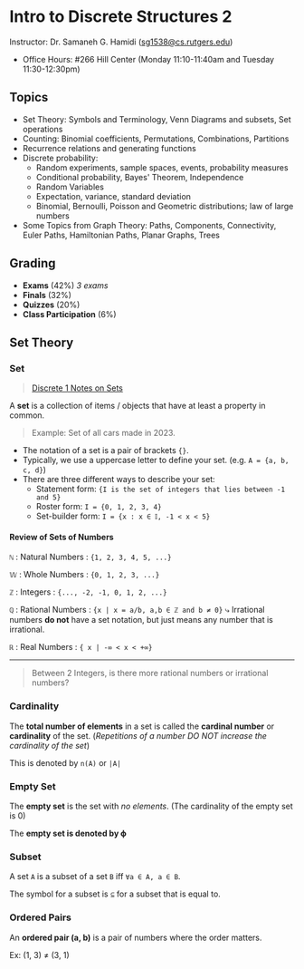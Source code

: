 # Intro to Discrete Structures 2

Instructor: Dr. Samaneh G. Hamidi (sg1538@cs.rutgers.edu)
- Office Hours: #266 Hill Center (Monday 11:10-11:40am and Tuesday 11:30-12:30pm)

## Topics
- Set Theory: Symbols and Terminology, Venn Diagrams and subsets, Set operations  
- Counting: Binomial coefficients, Permutations, Combinations, Partitions  
- Recurrence relations and generating functions  
- Discrete probability:  
	- Random experiments, sample spaces, events, probability measures
	- Conditional probability, Bayes' Theorem, Independence
	- Random Variables
	- Expectation, variance, standard deviation
	- Binomial, Bernoulli, Poisson and Geometric distributions; law of large numbers
- Some Topics from Graph Theory: Paths, Components, Connectivity, Euler Paths, Hamiltonian Paths, Planar Graphs, Trees

## Grading
- **Exams** (42%)  *3 exams*
- **Finals** (32%)
- **Quizzes** (20%)
- **Class Participation** (6%)

## Set Theory

### Set

> [Discrete 1 Notes on Sets](../discrete-1/discrete-1#Sets)

A **set** is a collection of items / objects that have at least a property in common.

> Example: Set of all cars made in 2023.

- The notation of a set is a pair of brackets `{}`.
- Typically, we use a uppercase letter to define your set. (e.g. `A = {a, b, c, d}`)
- There are three different ways to describe your set:
	- Statement form: `{I is the set of integers that lies between -1 and 5}`
	- Roster form: `I = {0, 1, 2, 3, 4}`
	- Set-builder form: `I = {x : x ∈ 𝕀, -1 < x < 5}`

#### Review of Sets of Numbers

`ℕ` : Natural Numbers : `{1, 2, 3, 4, 5, ...}`

`𝕎` : Whole Numbers : `{0, 1, 2, 3, ...}`

`ℤ` : Integers : `{..., -2, -1, 0, 1, 2, ...}`

`ℚ` : Rational Numbers : `{x | x = a/b, a,b ∈ ℤ and b ≠ 0}`
	⤷ Irrational numbers **do not** have a set notation, but just means any number that is irrational.

`ℝ` : Real Numbers : `{ x | -∞ < x < +∞}`

---

> Between 2 Integers, is there more rational numbers or irrational numbers?

### Cardinality

The **total number of elements** in a set is called the **cardinal number** or **cardinality** of the set. (*Repetitions of a number DO NOT increase the cardinality of the set*)

This is denoted by `n(A)` or `|A|`

### Empty Set

The **empty set** is the set with *no elements*. (The cardinality of the empty set is 0)

The **empty set is denoted by ϕ**

### Subset

A set `A` is a subset of a set `B` iff `∀a ∈ A, a ∈ B`.

The symbol for a subset is `⊆` for a subset that is equal to.

### Ordered Pairs

An **ordered pair (a, b)** is a pair of numbers where the order matters.

Ex: (1, 3) ≠ (3, 1)

